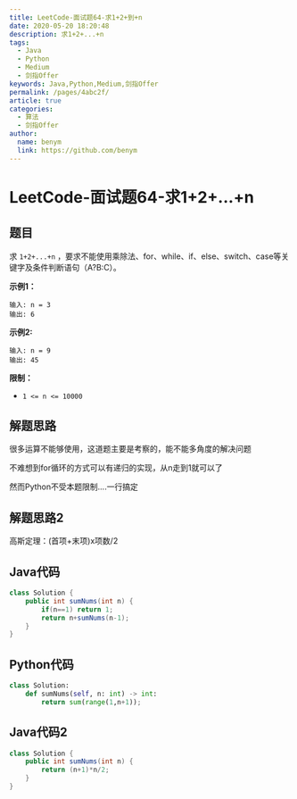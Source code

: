 ```yaml
---
title: LeetCode-面试题64-求1+2+到+n
date: 2020-05-20 18:20:48
description: 求1+2+...+n
tags: 
  - Java
  - Python
  - Medium
  - 剑指Offer
keywords: Java,Python,Medium,剑指Offer
permalink: /pages/4abc2f/
article: true
categories: 
  - 算法
  - 剑指Offer
author: 
  name: benym
  link: https://github.com/benym
---
```


# LeetCode-面试题64-求1+2+...+n

## 题目

求 `1+2+...+n` ，要求不能使用乘除法、for、while、if、else、switch、case等关键字及条件判断语句（A?B:C）。

**示例1：**

```
输入: n = 3
输出: 6
```

**示例2:**

```
输入: n = 9
输出: 45
```

**限制：**

- `1 <= n <= 10000`

## 解题思路

很多运算不能够使用，这道题主要是考察的，能不能多角度的解决问题

不难想到for循环的方式可以有递归的实现，从n走到1就可以了

然而Python不受本题限制....一行搞定

## 解题思路2

高斯定理：(首项+末项)x项数/2

## Java代码

```java
class Solution {
    public int sumNums(int n) {
        if(n==1) return 1;
        return n+sumNums(n-1);
    }
}
```

## Python代码

```python
class Solution:
    def sumNums(self, n: int) -> int:
        return sum(range(1,n+1));
```

## Java代码2

```java
class Solution {
    public int sumNums(int n) {
        return (n+1)*n/2;
    }
}
```
